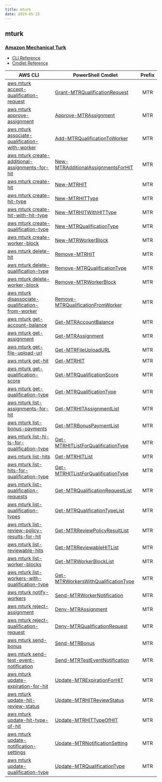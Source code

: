 ```yaml
---
title: mturk
date: 2019-05-15
---
```


## mturk

### [Amazon Mechanical Turk](https://www.mturk.com/)

* [CLI Reference](https://docs.aws.amazon.com/cli/latest/reference/mturk/index.html)
* [Cmdlet Reference](https://docs.aws.amazon.com/powershell/latest/reference/items/Amazon_MTurk_Service_cmdlets.html)

|AWS CLI|PowerShell Cmdlet|Prefix|
|----|----|:--:|
|[aws mturk accept-qualification-request](https://docs.aws.amazon.com/cli/latest/reference/mturk/accept-qualification-request.html)|[Grant-MTRQualificationRequest](https://docs.aws.amazon.com/powershell/latest/reference/items/Grant-MTRQualificationRequest.html)|MTR|
|[aws mturk approve-assignment](https://docs.aws.amazon.com/cli/latest/reference/mturk/approve-assignment.html)|[Approve-MTRAssignment](https://docs.aws.amazon.com/powershell/latest/reference/items/Approve-MTRAssignment.html)|MTR|
|[aws mturk associate-qualification-with-worker](https://docs.aws.amazon.com/cli/latest/reference/mturk/associate-qualification-with-worker.html)|[Add-MTRQualificationToWorker](https://docs.aws.amazon.com/powershell/latest/reference/items/Add-MTRQualificationToWorker.html)|MTR|
|[aws mturk create-additional-assignments-for-hit](https://docs.aws.amazon.com/cli/latest/reference/mturk/create-additional-assignments-for-hit.html)|[New-MTRAdditionalAssignmentsForHIT](https://docs.aws.amazon.com/powershell/latest/reference/items/New-MTRAdditionalAssignmentsForHIT.html)|MTR|
|[aws mturk create-hit](https://docs.aws.amazon.com/cli/latest/reference/mturk/create-hit.html)|[New-MTRHIT](https://docs.aws.amazon.com/powershell/latest/reference/items/New-MTRHIT.html)|MTR|
|[aws mturk create-hit-type](https://docs.aws.amazon.com/cli/latest/reference/mturk/create-hit-type.html)|[New-MTRHITType](https://docs.aws.amazon.com/powershell/latest/reference/items/New-MTRHITType.html)|MTR|
|[aws mturk create-hit-with-hit-type](https://docs.aws.amazon.com/cli/latest/reference/mturk/create-hit-with-hit-type.html)|[New-MTRHITWithHITType](https://docs.aws.amazon.com/powershell/latest/reference/items/New-MTRHITWithHITType.html)|MTR|
|[aws mturk create-qualification-type](https://docs.aws.amazon.com/cli/latest/reference/mturk/create-qualification-type.html)|[New-MTRQualificationType](https://docs.aws.amazon.com/powershell/latest/reference/items/New-MTRQualificationType.html)|MTR|
|[aws mturk create-worker-block](https://docs.aws.amazon.com/cli/latest/reference/mturk/create-worker-block.html)|[New-MTRWorkerBlock](https://docs.aws.amazon.com/powershell/latest/reference/items/New-MTRWorkerBlock.html)|MTR|
|[aws mturk delete-hit](https://docs.aws.amazon.com/cli/latest/reference/mturk/delete-hit.html)|[Remove-MTRHIT](https://docs.aws.amazon.com/powershell/latest/reference/items/Remove-MTRHIT.html)|MTR|
|[aws mturk delete-qualification-type](https://docs.aws.amazon.com/cli/latest/reference/mturk/delete-qualification-type.html)|[Remove-MTRQualificationType](https://docs.aws.amazon.com/powershell/latest/reference/items/Remove-MTRQualificationType.html)|MTR|
|[aws mturk delete-worker-block](https://docs.aws.amazon.com/cli/latest/reference/mturk/delete-worker-block.html)|[Remove-MTRWorkerBlock](https://docs.aws.amazon.com/powershell/latest/reference/items/Remove-MTRWorkerBlock.html)|MTR|
|[aws mturk disassociate-qualification-from-worker](https://docs.aws.amazon.com/cli/latest/reference/mturk/disassociate-qualification-from-worker.html)|[Remove-MTRQualificationFromWorker](https://docs.aws.amazon.com/powershell/latest/reference/items/Remove-MTRQualificationFromWorker.html)|MTR|
|[aws mturk get-account-balance](https://docs.aws.amazon.com/cli/latest/reference/mturk/get-account-balance.html)|[Get-MTRAccountBalance](https://docs.aws.amazon.com/powershell/latest/reference/items/Get-MTRAccountBalance.html)|MTR|
|[aws mturk get-assignment](https://docs.aws.amazon.com/cli/latest/reference/mturk/get-assignment.html)|[Get-MTRAssignment](https://docs.aws.amazon.com/powershell/latest/reference/items/Get-MTRAssignment.html)|MTR|
|[aws mturk get-file-upload-url](https://docs.aws.amazon.com/cli/latest/reference/mturk/get-file-upload-url.html)|[Get-MTRFileUploadURL](https://docs.aws.amazon.com/powershell/latest/reference/items/Get-MTRFileUploadURL.html)|MTR|
|[aws mturk get-hit](https://docs.aws.amazon.com/cli/latest/reference/mturk/get-hit.html)|[Get-MTRHIT](https://docs.aws.amazon.com/powershell/latest/reference/items/Get-MTRHIT.html)|MTR|
|[aws mturk get-qualification-score](https://docs.aws.amazon.com/cli/latest/reference/mturk/get-qualification-score.html)|[Get-MTRQualificationScore](https://docs.aws.amazon.com/powershell/latest/reference/items/Get-MTRQualificationScore.html)|MTR|
|[aws mturk get-qualification-type](https://docs.aws.amazon.com/cli/latest/reference/mturk/get-qualification-type.html)|[Get-MTRQualificationType](https://docs.aws.amazon.com/powershell/latest/reference/items/Get-MTRQualificationType.html)|MTR|
|[aws mturk list-assignments-for-hit](https://docs.aws.amazon.com/cli/latest/reference/mturk/list-assignments-for-hit.html)|[Get-MTRHITAssignmentList](https://docs.aws.amazon.com/powershell/latest/reference/items/Get-MTRHITAssignmentList.html)|MTR|
|[aws mturk list-bonus-payments](https://docs.aws.amazon.com/cli/latest/reference/mturk/list-bonus-payments.html)|[Get-MTRBonusPaymentList](https://docs.aws.amazon.com/powershell/latest/reference/items/Get-MTRBonusPaymentList.html)|MTR|
|[aws mturk list-hi-ts-for-qualification-type](https://docs.aws.amazon.com/cli/latest/reference/mturk/list-hi-ts-for-qualification-type.html)|[Get-MTRHITListForQualificationType](https://docs.aws.amazon.com/powershell/latest/reference/items/Get-MTRHITListForQualificationType.html)|MTR|
|[aws mturk list-hits](https://docs.aws.amazon.com/cli/latest/reference/mturk/list-hits.html)|[Get-MTRHITList](https://docs.aws.amazon.com/powershell/latest/reference/items/Get-MTRHITList.html)|MTR|
|[aws mturk list-hits-for-qualification-type](https://docs.aws.amazon.com/cli/latest/reference/mturk/list-hits-for-qualification-type.html)|[Get-MTRHITListForQualificationType](https://docs.aws.amazon.com/powershell/latest/reference/items/Get-MTRHITListForQualificationType.html)|MTR|
|[aws mturk list-qualification-requests](https://docs.aws.amazon.com/cli/latest/reference/mturk/list-qualification-requests.html)|[Get-MTRQualificationRequestList](https://docs.aws.amazon.com/powershell/latest/reference/items/Get-MTRQualificationRequestList.html)|MTR|
|[aws mturk list-qualification-types](https://docs.aws.amazon.com/cli/latest/reference/mturk/list-qualification-types.html)|[Get-MTRQualificationTypeList](https://docs.aws.amazon.com/powershell/latest/reference/items/Get-MTRQualificationTypeList.html)|MTR|
|[aws mturk list-review-policy-results-for-hit](https://docs.aws.amazon.com/cli/latest/reference/mturk/list-review-policy-results-for-hit.html)|[Get-MTRReviewPolicyResultList](https://docs.aws.amazon.com/powershell/latest/reference/items/Get-MTRReviewPolicyResultList.html)|MTR|
|[aws mturk list-reviewable-hits](https://docs.aws.amazon.com/cli/latest/reference/mturk/list-reviewable-hits.html)|[Get-MTRReviewableHITList](https://docs.aws.amazon.com/powershell/latest/reference/items/Get-MTRReviewableHITList.html)|MTR|
|[aws mturk list-worker-blocks](https://docs.aws.amazon.com/cli/latest/reference/mturk/list-worker-blocks.html)|[Get-MTRWorkerBlockList](https://docs.aws.amazon.com/powershell/latest/reference/items/Get-MTRWorkerBlockList.html)|MTR|
|[aws mturk list-workers-with-qualification-type](https://docs.aws.amazon.com/cli/latest/reference/mturk/list-workers-with-qualification-type.html)|[Get-MTRWorkersWithQualificationType](https://docs.aws.amazon.com/powershell/latest/reference/items/Get-MTRWorkersWithQualificationType.html)|MTR|
|[aws mturk notify-workers](https://docs.aws.amazon.com/cli/latest/reference/mturk/notify-workers.html)|[Send-MTRWorkerNotification](https://docs.aws.amazon.com/powershell/latest/reference/items/Send-MTRWorkerNotification.html)|MTR|
|[aws mturk reject-assignment](https://docs.aws.amazon.com/cli/latest/reference/mturk/reject-assignment.html)|[Deny-MTRAssignment](https://docs.aws.amazon.com/powershell/latest/reference/items/Deny-MTRAssignment.html)|MTR|
|[aws mturk reject-qualification-request](https://docs.aws.amazon.com/cli/latest/reference/mturk/reject-qualification-request.html)|[Deny-MTRQualificationRequest](https://docs.aws.amazon.com/powershell/latest/reference/items/Deny-MTRQualificationRequest.html)|MTR|
|[aws mturk send-bonus](https://docs.aws.amazon.com/cli/latest/reference/mturk/send-bonus.html)|[Send-MTRBonus](https://docs.aws.amazon.com/powershell/latest/reference/items/Send-MTRBonus.html)|MTR|
|[aws mturk send-test-event-notification](https://docs.aws.amazon.com/cli/latest/reference/mturk/send-test-event-notification.html)|[Send-MTRTestEventNotification](https://docs.aws.amazon.com/powershell/latest/reference/items/Send-MTRTestEventNotification.html)|MTR|
|[aws mturk update-expiration-for-hit](https://docs.aws.amazon.com/cli/latest/reference/mturk/update-expiration-for-hit.html)|[Update-MTRExpirationForHIT](https://docs.aws.amazon.com/powershell/latest/reference/items/Update-MTRExpirationForHIT.html)|MTR|
|[aws mturk update-hit-review-status](https://docs.aws.amazon.com/cli/latest/reference/mturk/update-hit-review-status.html)|[Update-MTRHITReviewStatus](https://docs.aws.amazon.com/powershell/latest/reference/items/Update-MTRHITReviewStatus.html)|MTR|
|[aws mturk update-hit-type-of-hit](https://docs.aws.amazon.com/cli/latest/reference/mturk/update-hit-type-of-hit.html)|[Update-MTRHITTypeOfHIT](https://docs.aws.amazon.com/powershell/latest/reference/items/Update-MTRHITTypeOfHIT.html)|MTR|
|[aws mturk update-notification-settings](https://docs.aws.amazon.com/cli/latest/reference/mturk/update-notification-settings.html)|[Update-MTRNotificationSetting](https://docs.aws.amazon.com/powershell/latest/reference/items/Update-MTRNotificationSetting.html)|MTR|
|[aws mturk update-qualification-type](https://docs.aws.amazon.com/cli/latest/reference/mturk/update-qualification-type.html)|[Update-MTRQualificationType](https://docs.aws.amazon.com/powershell/latest/reference/items/Update-MTRQualificationType.html)|MTR|

